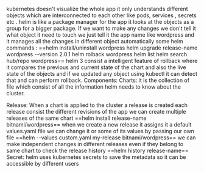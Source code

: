 kubernetes doesn't visualize the whole app it only understands different objects which are interconnected to each other like pods, services , secrets etc . helm is like a package manager for the app it looks at the objects as a group for a bigger package. If we want to make any changes we don't tell it what object it need to touch we just tell it the app name like wordpress and it manages all the changes in different object automatically
some helm commands :
==helm install/uninstall wordpress
helm upgrade release-name wordpress --version 2.0.1
helm rolback wordpress
helm list
helm search hub/repo wordpress==
helm 3 consist a intelligent feature of rollback where it compares the previous and current state of the chart and also the live state of the objects and if we updated any object using kubectl it can detect that and can perform rollback.
Components:
Charts: it is the collection of file which consist of all the information helm needs to know about the cluster. 

Release: When a chart is applied to the cluster a release is created each release consist the different revisions of the app
we can create multiple releases of the same chart 
==helm install release-name bitnami/wordpress==
when we create a new release it assigns it a default values.yaml file we can change it or some of its values by passing our own file 
==helm --values custom.yaml my-release bitnami/wordpress==
we can make independent changes in different releases even if they belong to same chart to check the release history
==helm history release-name==
Secret: helm  uses kubernetes secrets to save the metadata so it can be accessible by different users 
